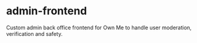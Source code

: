 # admin-frontend
Custom admin back office frontend for Own Me to handle user moderation, verification and safety.
